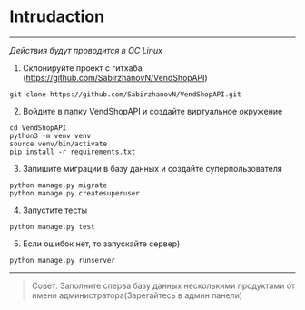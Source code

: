 # Intrudaction
***

*Действия будут проводится в ОС Linux*

1. Склонируйте проект с гитхаба (https://github.com/SabirzhanovN/VendShopAPI)

```commandline
git clone https://github.com/SabirzhanovN/VendShopAPI.git
```

2. Войдите в папку VendShopAPI и создайте виртуальное окружение

```commandline
cd VendShopAPI
python3 -m venv venv
source venv/bin/activate
pip install -r requirements.txt
```

3. Запишите миграции в базу данных и создайте суперпользователя

```commandline
python manage.py migrate
python manage.py createsuperuser
```

4. Запустите тесты

```commandline
python manage.py test
```

5. Если ошибок нет, то запускайте сервер)

```commandline
python manage.py runserver
```
***
> Совет: Заполните сперва базу данных несколькими продуктами от имени администратора(Зарегайтесь в админ панели) 